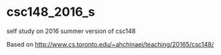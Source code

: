 # csc148_2016_s
self study on 2016 summer version of csc148

Based on http://www.cs.toronto.edu/~ahchinaei/teaching/20165/csc148/
